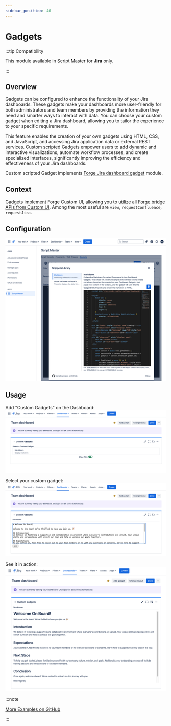```yaml
---
sidebar_position: 40
---
```


# Gadgets

:::tip Compatibility

This module available in Script Master for **Jira** only.

:::


## Overview 

Gadgets can be configured to enhance the functionality of your Jira dashboards. These gadgets make your dashboards more user-friendly for both administrators and team members by providing the information they need and smarter ways to interact with data. You can choose your custom gadget when editing a Jira dashboard, allowing you to tailor the experience to your specific requirements. 

This feature enables the creation of your own gadgets using HTML, CSS, and JavaScript, and accessing Jira application data or external REST services. Custom scripted Gadgets empower users to add dynamic and interactive visualizations, automate workflow processes, and create specialized interfaces, significantly improving the efficiency and effectiveness of your Jira dashboards.

Custom scripted Gadget implements [Forge Jira dashboard gadget](https://developer.atlassian.com/platform/forge/manifest-reference/modules/jira-dashboard-gadget/) module. 


## Context

Gadgets implement Forge Custom UI, allowing you to utilize all [Forge bridge APIs from Custom UI](../forge-bridge-front.md). Among the most useful are `view`, `requestConfluence`, `requestJira`.


## Configuration

![](./img/gadget-config.png)


## Usage 

Add "Custom Gadgets" on the Dashboard:
![](./img/gadget-in-use-1.png)

Select your custom gadget:
![](./img/gadget-in-use-2.png)

See it in action:
![](./img/gadget-in-use-3.png)


:::note

[More Examples on GitHub](https://github.com/kaisersoftapps/script-master)

:::